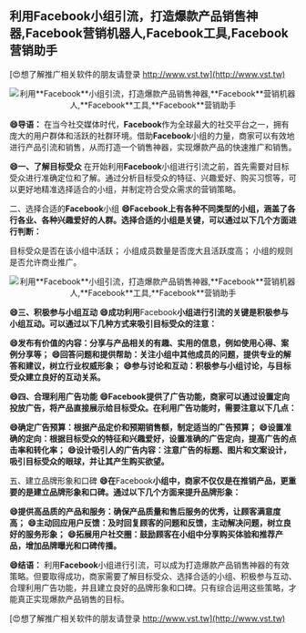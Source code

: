 ## **利用**Facebook**小组引流，打造爆款产品销售神器,**Facebook**营销机器人,**Facebook**工具,**Facebook**营销助手**

[😍想了解推广相关软件的朋友请登录 http://www.vst.tw](http://www.vst.tw)

 <center><img src="https://vst.tw/MP4/tuiguang/png/4.png" alt="利用**Facebook**小组引流，打造爆款产品销售神器,**Facebook**营销机器人,**Facebook**工具,**Facebook**营销助手"></center>

**😄导语：**
在当今社交媒体时代，**Facebook**作为全球最大的社交平台之一，拥有庞大的用户群体和活跃的社群环境。借助**Facebook**小组的力量，商家可以有效地进行产品引流和销售，从而打造一个销售神器，实现爆款产品的快速推广和销售。

**😄一、了解目标受众**
在开始利用**Facebook**小组进行引流之前，首先需要对目标受众进行准确定位和了解。通过分析目标受众的特征、兴趣爱好、购买习惯等，可以更好地精准选择适合的小组，并制定符合受众需求的营销策略。

二、选择合适的**Facebook**小组
**😄**Facebook**上有各种不同类型的小组，涵盖了各行各业、各种兴趣爱好的人群。选择合适的小组是关键，可以通过以下几个方面进行判断：**

目标受众是否在该小组中活跃；
小组成员数量是否庞大且活跃度高；
小组的规则是否允许商业推广。

 <center><img src="https://vst.tw/MP4/tuiguang/png/1.png" alt="利用**Facebook**小组引流，打造爆款产品销售神器,**Facebook**营销机器人,**Facebook**工具,**Facebook**营销助手"></center>

**😄三、积极参与小组互动**
**😄成功利用**Facebook**小组进行引流的关键是积极参与小组互动。可以通过以下几种方式来吸引目标受众的注意：**

**😄发布有价值的内容：分享与产品相关的有趣、实用的信息，例如使用心得、案例分享等；**
**😄回答问题和提供帮助：关注小组中其他成员的问题，提供专业的解答和建议，树立行业权威形象；**
**😄参与讨论和互动：积极参与小组讨论，与目标受众建立良好的互动关系。**

**😄四、合理利用广告功能**
**😄**Facebook**提供了广告功能，商家可以通过设置定向投放广告，将产品直接展示给目标受众。在利用广告功能时，需要注意以下几点：**

**😄确定广告预算：根据产品定价和预期销售额，制定适当的广告预算；**
**😄设置准确的定向：根据目标受众的特征和兴趣爱好，设置准确的广告定向，提高广告的点击率和转化率；**
**😄设计吸引人的广告内容：注意广告的标题、图片和文案设计，吸引目标受众的眼球，并让其产生购买欲望。**

五、建立品牌形象和口碑
**😄在**Facebook**小组中，商家不仅仅是在推销产品，更重要的是建立品牌形象和口碑。通过以下几个方面来提升品牌形象：**

**😄提供高品质的产品和服务：确保产品质量和售后服务的优秀，让顾客满意度高；**
**😄主动回应用户反馈：及时回复顾客的问题和反馈，主动解决问题，树立良好的服务形象；**
**😄拓展用户社交圈：鼓励顾客在小组中分享购买体验和推荐产品，增加品牌曝光和口碑传播。**

**😄结语：**
利用**Facebook**小组进行引流，可以成为打造爆款产品销售神器的有效策略。但要取得成功，商家需要了解目标受众、选择合适的小组、积极参与互动、合理利用广告功能，并且建立良好的品牌形象和口碑。只有综合运用这些策略，才能真正实现爆款产品销售的目标。

[😍想了解推广相关软件的朋友请登录 http://www.vst.tw](http://www.vst.tw)



